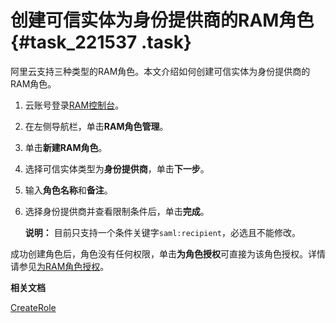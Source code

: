 # 创建可信实体为身份提供商的RAM角色 {#task_221537 .task}

阿里云支持三种类型的RAM角色。本文介绍如何创建可信实体为身份提供商的RAM角色。

1.  云账号登录[RAM控制台](https://ram.console.aliyun.com/)。
2.  在左侧导航栏，单击**RAM角色管理**。
3.  单击**新建RAM角色**。
4.  选择可信实体类型为**身份提供商**，单击**下一步**。
5.  输入**角色名称**和**备注**。
6.  选择身份提供商并查看限制条件后，单击**完成**。 

    **说明：** 目前只支持一个条件关键字`saml:recipient`，必选且不能修改。


成功创建角色后，角色没有任何权限，单击**为角色授权**可直接为该角色授权。详情请参见[为RAM角色授权](intl.zh-CN/用户指南/角色/为RAM角色授权.md#)。

**相关文档**  


[CreateRole](../../../../intl.zh-CN/API参考（RAM）/角色管理接口/CreateRole.md#)

